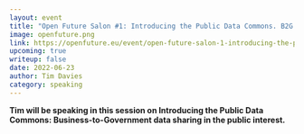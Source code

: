 ```yaml
---
layout: event
title: "Open Future Salon #1: Introducing the Public Data Commons. B2G Data Sharing in the Public Interest"
image: openfuture.png
link: https://openfuture.eu/event/open-future-salon-1-introducing-the-public-data-commons/
upcoming: true
writeup: false
date: 2022-06-23
author: Tim Davies
category: speaking
---
```


**Tim will be speaking in this session on Introducing the Public Data Commons: Business-to-Government data sharing in the public interest.**
